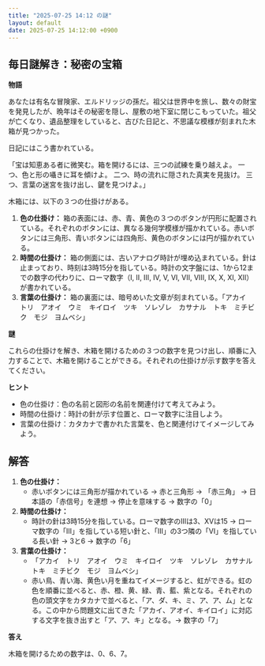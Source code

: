 ```yaml
---
title: "2025-07-25 14:12 の謎"
layout: default
date: 2025-07-25 14:12:00 +0900
---
```

## 毎日謎解き：秘密の宝箱

**物語**

あなたは有名な冒険家、エルドリッジの孫だ。祖父は世界中を旅し、数々の財宝を発見したが、晩年はその秘密を隠し、屋敷の地下室に閉じこもっていた。祖父が亡くなり、遺品整理をしていると、古びた日記と、不思議な模様が刻まれた木箱が見つかった。

日記にはこう書かれている。

「宝は知恵ある者に微笑む。箱を開けるには、三つの試練を乗り越えよ。
一つ、色と形の囁きに耳を傾けよ。
二つ、時の流れに隠された真実を見抜け。
三つ、言葉の迷宮を抜け出し、鍵を見つけよ。」

木箱には、以下の３つの仕掛けがある。

1.  **色の仕掛け：** 箱の表面には、赤、青、黄色の３つのボタンが円形に配置されている。それぞれのボタンには、異なる幾何学模様が描かれている。赤いボタンには三角形、青いボタンには四角形、黄色のボタンには円が描かれている。
2.  **時間の仕掛け：** 箱の側面には、古いアナログ時計が埋め込まれている。針は止まっており、時刻は3時15分を指している。時計の文字盤には、1から12までの数字の代わりに、ローマ数字（I, II, III, IV, V, VI, VII, VIII, IX, X, XI, XII）が書かれている。
3.  **言葉の仕掛け：** 箱の裏面には、暗号めいた文章が刻まれている。「アカイ　トリ　アオイ　ウミ　キイロイ　ツキ　ソレゾレ　カサナル　トキ　ミチビク　モジ　ヨムベシ」

**謎**

これらの仕掛けを解き、木箱を開けるための３つの数字を見つけ出し、順番に入力することで、木箱を開けることができる。それぞれの仕掛けが示す数字を答えてください。

**ヒント**

*   色の仕掛け：色の名前と図形の名前を関連付けて考えてみよう。
*   時間の仕掛け：時計の針が示す位置と、ローマ数字に注目しよう。
*   言葉の仕掛け：カタカナで書かれた言葉を、色と関連付けてイメージしてみよう。

## 解答

1.  **色の仕掛け：**
    *   赤いボタンには三角形が描かれている → 赤と三角形 → 「赤三角」 → 日本語の「赤信号」を連想 → 停止を意味する → 数字の「0」
2.  **時間の仕掛け：**
    *   時計の針は3時15分を指している。ローマ数字のIIIは3、XVは15 → ローマ数字の「III」を指している短い針と、「III」の3つ隣の「VI」を指している長い針 → 3と6 → 数字の「6」
3.  **言葉の仕掛け：**
    *   「アカイ　トリ　アオイ　ウミ　キイロイ　ツキ　ソレゾレ　カサナル　トキ　ミチビク　モジ　ヨムベシ」
    *   赤い鳥、青い海、黄色い月を重ねてイメージすると、虹ができる。虹の色を順番に並べると、赤、橙、黄、緑、青、藍、紫となる。それぞれの色の頭文字をカタカナで並べると、「ア、ダ、キ、ミ、ア、ア、ム」となる。この中から問題文に出てきた「アカイ、アオイ、キイロイ」に対応する文字を抜き出すと「ア、ア、キ」となる。→ 数字の「7」

**答え**

木箱を開けるための数字は、0、6、7。
